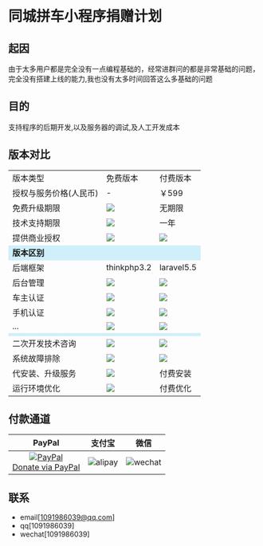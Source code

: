 # 同城拼车小程序捐赠计划

## 起因
由于太多用户都是完全没有一点编程基础的，经常进群问的都是非常基础的问题，完全没有搭建上线的能力,我也没有太多时间回答这么多基础的问题

## 目的
支持程序的后期开发,以及服务器的调试,及人工开发成本

## 版本对比
<table>
    <tr>
        <td>版本类型</td> 
        <td>免费版本</td>  
       <td>付费版本</td> 
   </tr> 
<tr>
        <td> 授权与服务价格(人民币)</td> 
        <td> - </td> 
        <td>￥599</td> 
   </tr>
 <tr>
        <td>免费升级期限</td> 
        <td> <img src="http://www.naipan.com/images/redch.gif"> </td> 
        <td>无期限</td> 
   </tr>
 <tr>
        <td>技术支持期限</td> 
        <td> <img src="http://www.naipan.com/images/redch.gif"> </td> 
        <td>一年</td> 
   </tr>
 <tr>
        <td>提供商业授权</td> 
        <td> <img src="http://www.naipan.com/images/redch.gif"> </td> 
        <td> <img src="http://www.naipan.com/images/bluego.gif"> </td> 
   </tr>
   <tr style="background:#cfeffa">
        <td colspan="3"><b>版本区别</b></td>    
   </tr>
   <tr>
        <td>后端框架</td> 
        <td>thinkphp3.2</td> 
        <td>laravel5.5</td> 
   </tr>
   <tr>
        <td>后台管理</td> 
        <td> <img src="http://www.naipan.com/images/redch.gif"> </td> 
        <td> <img src="http://www.naipan.com/images/bluego.gif"> </td> 
   </tr>
   <tr>
        <td>车主认证</td> 
        <td> <img src="http://www.naipan.com/images/redch.gif"> </td> 
        <td> <img src="http://www.naipan.com/images/bluego.gif"> </td> 
   </tr>
   <tr>
        <td>手机认证</td> 
        <td> <img src="http://www.naipan.com/images/redch.gif"> </td> 
        <td> <img src="http://www.naipan.com/images/bluego.gif"> </td> 
   </tr>
   <tr>
        <td>...</td> 
        <td> <img src="http://www.naipan.com/images/redch.gif"> </td> 
        <td> <img src="http://www.naipan.com/images/bluego.gif"> </td> 
   </tr>
   <tr style="background:#cfeffa">
        <td colspan="3"><b></b></td>    
   </tr>
   <tr>
        <td>二次开发技术咨询</td> 
        <td> <img src="http://www.naipan.com/images/redch.gif"> </td> 
        <td> <img src="http://www.naipan.com/images/bluego.gif"> </td> 
   </tr>
   <tr>
        <td>系统故障排除</td> 
        <td> <img src="http://www.naipan.com/images/redch.gif"> </td> 
        <td> <img src="http://www.naipan.com/images/bluego.gif"> </td> 
   </tr>
   <tr>
        <td>代安装、升级服务</td> 
        <td> <img src="http://www.naipan.com/images/redch.gif"> </td> 
        <td> 付费安装 </td> 
   </tr>
   <tr>
        <td>运行环境优化 </td> 
        <td> <img src="http://www.naipan.com/images/redch.gif"> </td> 
        <td> 付费优化 </td> 
   </tr>
</table>



## 付款通道

|                                                                     PayPal                                                                     |                                 支付宝                                  |                                   微信                                    |
|:----------------------------------------------------------------------------------------------------------------------------------------------:|:---------------------------------------------------------------------------:|:---------------------------------------------------------------------------:|
| [![PayPal](https://www.paypalobjects.com/webstatic/paypalme/images/pp_logo_small.png)<br>Donate via PayPal ](https://paypal.me/vincenth520) | ![alipay](http://pic.96weixin.com/upload/image2/vip/398001/1707/1707141710.png) | ![wechat](http://pic.96weixin.com/upload/image2/vip/398001/1707/1707144925.png) |

## 联系
- email[[1091986039@qq.com](mailto:1091986039@qq.com)]
- qq[1091986039]
- wechat[1091986039]